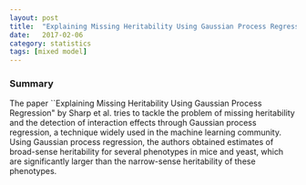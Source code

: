 ```yaml
---
layout: post
title:  "Explaining Missing Heritability Using Gaussian Process Regression (Reader's Digest)"
date:   2017-02-06
category: statistics
tags: [mixed model]
---
```


<script type="text/javascript" async
src="https://cdn.mathjax.org/mathjax/latest/MathJax.js?config=TeX-MML-AM_CHTML">
</script>

### Summary

The paper ``Explaining Missing Heritability Using Gaussian Process Regression" by Sharp et al.
tries to tackle the problem of missing heritability and the detection of interaction effects
through Gaussian process regression, a technique widely used in the machine learning community.
Using Gaussian process regression, the authors obtained estimates of broad-sense heritability
for several phenotypes in mice and yeast, which are significantly larger than the narrow-sense
heritability of these phenotypes.

### 
